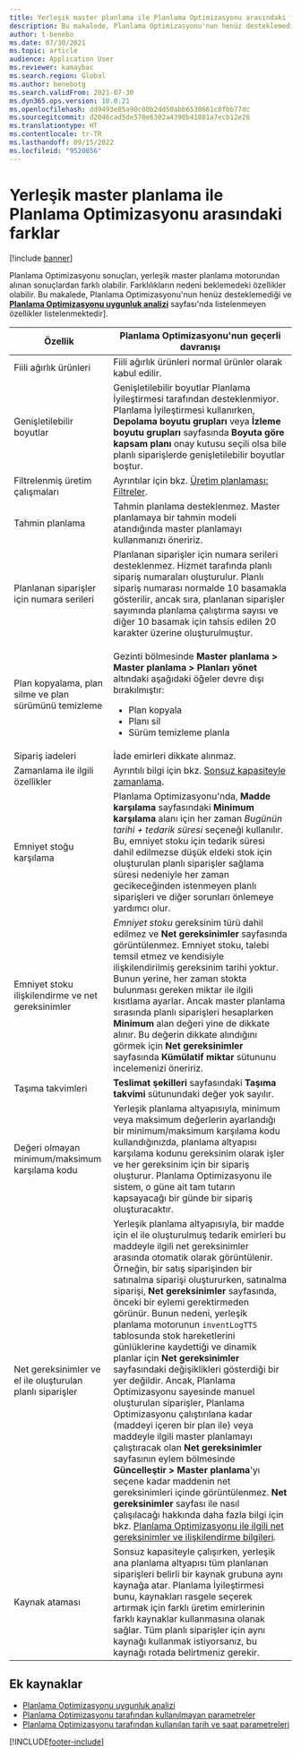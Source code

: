 ```yaml
---
title: Yerleşik master planlama ile Planlama Optimizasyonu arasındaki farklar
description: Bu makalede, Planlama Optimizasyonu'nun henüz desteklemediği ve Planlama Optimizasyonu uygunluk analizi sayfasında listelenmeyen özellikler listelenmektedir.
author: t-benebo
ms.date: 07/30/2021
ms.topic: article
audience: Application User
ms.reviewer: kamaybac
ms.search.region: Global
ms.author: benebotg
ms.search.validFrom: 2021-07-30
ms.dyn365.ops.version: 10.0.21
ms.openlocfilehash: dd9493e85a90c00b2dd50abb6530661c0fbb77dc
ms.sourcegitcommit: d2046cad5de570e6302a4390b41881a7ecb12e26
ms.translationtype: HT
ms.contentlocale: tr-TR
ms.lasthandoff: 09/15/2022
ms.locfileid: "9520856"
---
```

# <a name="differences-between-built-in-master-planning-and-planning-optimization"></a>Yerleşik master planlama ile Planlama Optimizasyonu arasındaki farklar

[!include [banner](../../includes/banner.md)]

Planlama Optimizasyonu sonuçları, yerleşik master planlama motorundan alınan sonuçlardan farklı olabilir. Farklılıkların nedeni beklemedeki özellikler olabilir. Bu makalede, Planlama Optimizasyonu'nun henüz desteklemediği ve **[Planlama Optimizasyonu uygunluk analizi](planning-optimization-fit-analysis.md)** sayfası'nda listelenmeyen özellikler listelenmektedir].

| Özellik | Planlama Optimizasyonu'nun geçerli davranışı |
|---|---|
| Fiili ağırlık ürünleri | Fiili ağırlık ürünleri normal ürünler olarak kabul edilir.|
| Genişletilebilir boyutlar | Genişletilebilir boyutlar Planlama İyileştirmesi tarafından desteklenmiyor. Planlama İyileştirmesi kullanırken, **Depolama boyutu grupları** veya **İzleme boyutu grupları** sayfasında **Boyuta göre kapsam planı** onay kutusu seçili olsa bile planlı siparişlerde genişletilebilir boyutlar boştur. |
| Filtrelenmiş üretim çalışmaları | Ayrıntılar için bkz. [Üretim planlaması: Filtreler](production-planning.md#filters). |
| Tahmin planlama | Tahmin planlama desteklenmez. Master planlamaya bir tahmin modeli atandığında master planlamayı kullanmanızı öneririz. |
| Planlanan siparişler için numara serileri | Planlanan siparişler için numara serileri desteklenmez. Hizmet tarafında planlı sipariş numaraları oluşturulur. Planlı sipariş numarası normalde 10 basamakla gösterilir, ancak sıra, planlanan siparişler sayımında planlama çalıştırma sayısı ve diğer 10 basamak için tahsis edilen 20 karakter üzerine oluşturulmuştur. |
| Plan kopyalama, plan silme ve plan sürümünü temizleme | <p>Gezinti bölmesinde **Master planlama \> Master planlama \> Planları yönet** altındaki aşağıdaki öğeler devre dışı bırakılmıştır:</p><ul><li>Plan kopyala</li><li>Planı sil</li><li>Sürüm temizleme planla</li></ul> |
| Sipariş iadeleri | İade emirleri dikkate alınmaz. |
| Zamanlama ile ilgili özellikler | Ayrıntılı bilgi için bkz. [Sonsuz kapasiteyle zamanlama](infinite-capacity-planning.md#limitations). |
| Emniyet stoğu karşılama | Planlama Optimizasyonu'nda, **Madde karşılama** sayfasındaki **Minimum karşılama** alanı için her zaman *Bugünün tarihi + tedarik süresi* seçeneği kullanılır. Bu, emniyet stoku için tedarik süresi dahil edilmezse düşük eldeki stok için oluşturulan planlı siparişler sağlama süresi nedeniyle her zaman gecikeceğinden istenmeyen planlı siparişleri ve diğer sorunları önlemeye yardımcı olur. |
| Emniyet stoku ilişkilendirme ve net gereksinimler | *Emniyet stoku* gereksinim türü dahil edilmez ve **Net gereksinimler** sayfasında görüntülenmez. Emniyet stoku, talebi temsil etmez ve kendisiyle ilişkilendirilmiş gereksinim tarihi yoktur. Bunun yerine, her zaman stokta bulunması gereken miktar ile ilgili kısıtlama ayarlar. Ancak master planlama sırasında planlı siparişleri hesaplarken **Minimum** alan değeri yine de dikkate alınır. Bu değerin dikkate alındığını görmek için **Net gereksinimler** sayfasında **Kümülatif miktar** sütununu incelemenizi öneririz. |
| Taşıma takvimleri | **Teslimat şekilleri** sayfasındaki **Taşıma takvimi** sütunundaki değer yok sayılır. |
| Değeri olmayan minimum/maksimum karşılama kodu| Yerleşik planlama altyapısıyla, minimum veya maksimum değerlerin ayarlandığı bir minimum/maksimum karşılama kodu kullandığınızda, planlama altyapısı karşılama kodunu gereksinim olarak işler ve her gereksinim için bir sipariş oluşturur. Planlama Optimizasyonu ile sistem, o güne ait tam tutarın kapsayacağı bir günde bir sipariş oluşturacaktır.  |
| Net gereksinimler ve el ile oluşturulan planlı siparişler | Yerleşik planlama altyapısıyla, bir madde için el ile oluşturulmuş tedarik emirleri bu maddeyle ilgili net gereksinimler arasında otomatik olarak görüntülenir. Örneğin, bir satış siparişinden bir satınalma siparişi oluştururken, satınalma siparişi, **Net gereksinimler** sayfasında, önceki bir eylemi gerektirmeden görünür. Bunun nedeni, yerleşik planlama motorunun `inventLogTTS` tablosunda stok hareketlerini günlüklerine kaydettiği ve dinamik planlar için **Net gereksinimler** sayfasındaki değişiklikleri gösterdiği bir yer değildir. Ancak, Planlama Optimizasyonu sayesinde manuel oluşturulan siparişler, Planlama Optimizasyonu çalıştırılana kadar (maddeyi içeren bir plan ile) veya maddeyle ilgili master planlamayı çalıştıracak olan **Net gereksinimler** sayfasının eylem bölmesinde **Güncelleştir \> Master planlama**'yı seçene kadar maddenin net gereksinimleri içinde görüntülenmez. **Net gereksinimler** sayfası ile nasıl çalışılacağı hakkında daha fazla bilgi için bkz. [Planlama Optimizasyonu ile ilgili net gereksinimler ve ilişkilendirme bilgileri](net-requirements.md). |
| Kaynak ataması | Sonsuz kapasiteyle çalışırken, yerleşik ana planlama altyapısı tüm planlanan siparişleri belirli bir kaynak grubuna aynı kaynağa atar. Planlama İyileştirmesi bunu, kaynakları rasgele seçerek artırmak için farklı üretim emirlerinin farklı kaynaklar kullanmasına olanak sağlar. Tüm planlı siparişler için aynı kaynağı kullanmak istiyorsanız, bu kaynağı rotada belirtmeniz gerekir. |

## <a name="additional-resources"></a>Ek kaynaklar

- [Planlama Optimizasyonu uygunluk analizi](planning-optimization-fit-analysis.md)
- [Planlama Optimizasyonu tarafından kullanılmayan parametreler](not-used-parameters.md)
- [Planlama Optimizasyonu tarafından kullanılan tarih ve saat parametreleri](date-time-used.md)

[!INCLUDE[footer-include](../../../includes/footer-banner.md)]
